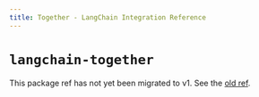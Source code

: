 ```yaml
---
title: Together - LangChain Integration Reference
---
```


# `langchain-together`

This package ref has not yet been migrated to v1. See the [old ref](https://python.langchain.com/api_reference/together/index.html).
